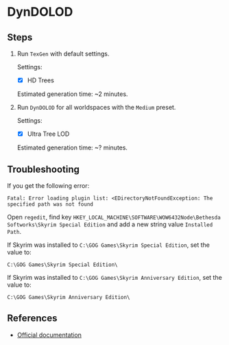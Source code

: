 # DynDOLOD

## Steps

1. Run `TexGen` with default settings.

    Settings:

    - [x] HD Trees

    Estimated generation time: ~2 minutes.

1. Run `DynDOLOD` for all worldspaces with the `Medium` preset.

    Settings:

    - [x] Ultra Tree LOD

    Estimated generation time: ~? minutes.

## Troubleshooting

If you get the following error:

```plaintext
Fatal: Error loading plugin list: <EDirectoryNotFoundException: The specified path was not found
```

Open `regedit`, find key `HKEY_LOCAL_MACHINE\SOFTWARE\WOW6432Node\Bethesda Softworks\Skyrim Special Edition` and add a new string value `Installed Path`.

If Skyrim was installed to `C:\GOG Games\Skyrim Special Edition`, set the value to:

```plaintext
C:\GOG Games\Skyrim Special Edition\
```

If Skyrim was installed to `C:\GOG Games\Skyrim Anniversary Edition`, set the value to:

```plaintext
C:\GOG Games\Skyrim Anniversary Edition\
```

## References

- [Official documentation](https://dyndolod.info/)
